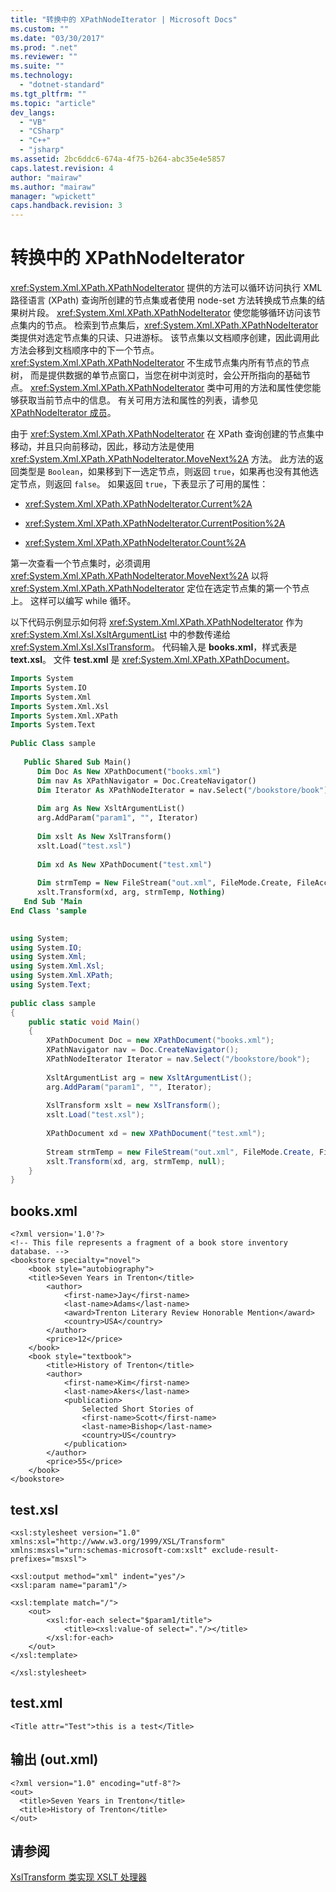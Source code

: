 ```yaml
---
title: "转换中的 XPathNodeIterator | Microsoft Docs"
ms.custom: ""
ms.date: "03/30/2017"
ms.prod: ".net"
ms.reviewer: ""
ms.suite: ""
ms.technology: 
  - "dotnet-standard"
ms.tgt_pltfrm: ""
ms.topic: "article"
dev_langs: 
  - "VB"
  - "CSharp"
  - "C++"
  - "jsharp"
ms.assetid: 2bc6ddc6-674a-4f75-b264-abc35e4e5857
caps.latest.revision: 4
author: "mairaw"
ms.author: "mairaw"
manager: "wpickett"
caps.handback.revision: 3
---
```

# 转换中的 XPathNodeIterator
<xref:System.Xml.XPath.XPathNodeIterator> 提供的方法可以循环访问执行 XML 路径语言 \(XPath\) 查询所创建的节点集或者使用 node\-set 方法转换成节点集的结果树片段。  <xref:System.Xml.XPath.XPathNodeIterator> 使您能够循环访问该节点集内的节点。  检索到节点集后，<xref:System.Xml.XPath.XPathNodeIterator> 类提供对选定节点集的只读、只进游标。  该节点集以文档顺序创建，因此调用此方法会移到文档顺序中的下一个节点。  <xref:System.Xml.XPath.XPathNodeIterator> 不生成节点集内所有节点的节点树，  而是提供数据的单节点窗口，当您在树中浏览时，会公开所指向的基础节点。  <xref:System.Xml.XPath.XPathNodeIterator> 类中可用的方法和属性使您能够获取当前节点中的信息。  有关可用方法和属性的列表，请参见 [XPathNodeIterator 成员](frlrfsystemxmlxpathxpathnodeiteratormemberstopic)。  
  
 由于 <xref:System.Xml.XPath.XPathNodeIterator> 在 XPath 查询创建的节点集中移动，并且只向前移动，因此，移动方法是使用 <xref:System.Xml.XPath.XPathNodeIterator.MoveNext%2A> 方法。  此方法的返回类型是 `Boolean`，如果移到下一选定节点，则返回 `true`，如果再也没有其他选定节点，则返回 `false`。  如果返回 `true`，下表显示了可用的属性：  
  
-   <xref:System.Xml.XPath.XPathNodeIterator.Current%2A>  
  
-   <xref:System.Xml.XPath.XPathNodeIterator.CurrentPosition%2A>  
  
-   <xref:System.Xml.XPath.XPathNodeIterator.Count%2A>  
  
 第一次查看一个节点集时，必须调用 <xref:System.Xml.XPath.XPathNodeIterator.MoveNext%2A> 以将 <xref:System.Xml.XPath.XPathNodeIterator> 定位在选定节点集的第一个节点上。  这样可以编写 while 循环。  
  
 以下代码示例显示如何将 <xref:System.Xml.XPath.XPathNodeIterator> 作为 <xref:System.Xml.Xsl.XsltArgumentList> 中的参数传递给 <xref:System.Xml.Xsl.XslTransform>。  代码输入是 **books.xml**，样式表是 **text.xsl**。  文件 **test.xml** 是 <xref:System.Xml.XPath.XPathDocument>。  
  
```vb  
Imports System  
Imports System.IO  
Imports System.Xml  
Imports System.Xml.Xsl  
Imports System.Xml.XPath  
Imports System.Text  
  
Public Class sample  
  
   Public Shared Sub Main()  
      Dim Doc As New XPathDocument("books.xml")  
      Dim nav As XPathNavigator = Doc.CreateNavigator()  
      Dim Iterator As XPathNodeIterator = nav.Select("/bookstore/book")  
  
      Dim arg As New XsltArgumentList()  
      arg.AddParam("param1", "", Iterator)  
  
      Dim xslt As New XslTransform()  
      xslt.Load("test.xsl")  
  
      Dim xd As New XPathDocument("test.xml")  
  
      Dim strmTemp = New FileStream("out.xml", FileMode.Create, FileAccess.ReadWrite)  
      xslt.Transform(xd, arg, strmTemp, Nothing)  
   End Sub 'Main  
End Class 'sample  
  
```  
  
```csharp  
using System;  
using System.IO;  
using System.Xml;  
using System.Xml.Xsl;  
using System.Xml.XPath;  
using System.Text;  
  
public class sample  
{  
    public static void Main()  
    {  
        XPathDocument Doc = new XPathDocument("books.xml");  
        XPathNavigator nav = Doc.CreateNavigator();  
        XPathNodeIterator Iterator = nav.Select("/bookstore/book");  
  
        XsltArgumentList arg = new XsltArgumentList();  
        arg.AddParam("param1", "", Iterator);  
  
        XslTransform xslt = new XslTransform();  
        xslt.Load("test.xsl");  
  
        XPathDocument xd = new XPathDocument("test.xml");  
  
        Stream strmTemp = new FileStream("out.xml", FileMode.Create, FileAccess.ReadWrite);  
        xslt.Transform(xd, arg, strmTemp, null);  
    }  
}  
```  
  
## books.xml  
  
```  
<?xml version='1.0'?>  
<!-- This file represents a fragment of a book store inventory database. -->  
<bookstore specialty="novel">  
    <book style="autobiography">  
    <title>Seven Years in Trenton</title>  
        <author>  
            <first-name>Jay</first-name>  
            <last-name>Adams</last-name>  
            <award>Trenton Literary Review Honorable Mention</award>  
            <country>USA</country>  
        </author>  
        <price>12</price>  
    </book>  
    <book style="textbook">  
        <title>History of Trenton</title>  
        <author>  
            <first-name>Kim</first-name>  
            <last-name>Akers</last-name>  
            <publication>  
                Selected Short Stories of  
                <first-name>Scott</first-name>  
                <last-name>Bishop</last-name>  
                <country>US</country>  
            </publication>  
        </author>  
        <price>55</price>  
    </book>  
</bookstore>  
```  
  
## test.xsl  
  
```  
<xsl:stylesheet version="1.0" xmlns:xsl="http://www.w3.org/1999/XSL/Transform"  
xmlns:msxsl="urn:schemas-microsoft-com:xslt" exclude-result-prefixes="msxsl">  
  
<xsl:output method="xml" indent="yes"/>  
<xsl:param name="param1"/>  
  
<xsl:template match="/">  
    <out>  
        <xsl:for-each select="$param1/title">  
            <title><xsl:value-of select="."/></title>  
        </xsl:for-each>  
    </out>  
</xsl:template>  
  
</xsl:stylesheet>  
```  
  
## test.xml  
  
```  
<Title attr="Test">this is a test</Title>  
```  
  
## 输出 \(out.xml\)  
  
```  
<?xml version="1.0" encoding="utf-8"?>  
<out>  
  <title>Seven Years in Trenton</title>  
  <title>History of Trenton</title>  
</out>  
```  
  
## 请参阅  
 [XslTransform 类实现 XSLT 处理器](../../../../docs/standard/data/xml/xsltransform-class-implements-the-xslt-processor.md)